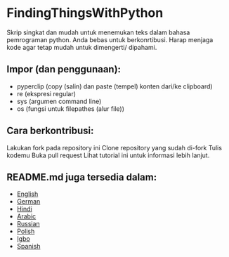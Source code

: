 # FindingThingsWithPython
Skrip singkat dan mudah untuk menemukan teks dalam bahasa pemrograman python.
Anda bebas untuk berkonrtibusi. Harap menjaga kode agar tetap mudah untuk dimengerti/ dipahami.

## Impor (dan penggunaan):
- pyperclip (copy (salin) dan paste (tempel) konten dari/ke clipboard)
- re (ekspresi regular)
- sys (argumen command line)
- os (fungsi untuk filepathes (alur file))

## Cara berkontribusi:
Lakukan fork pada repository ini
Clone repository yang sudah di-fork
Tulis kodemu
Buka pull request
Lihat tutorial ini untuk informasi lebih lanjut.

## README.md juga tersedia dalam:
- [English](README.md)
- [German](README_de.md)
- [Hindi](README_hi.md)
- [Arabic](README_ar.md)
- [Russian](README_ru.md)
- [Polish](README_pl.md)
- [Igbo](README_igbo.md)
- [Spanish](README_es.md)

